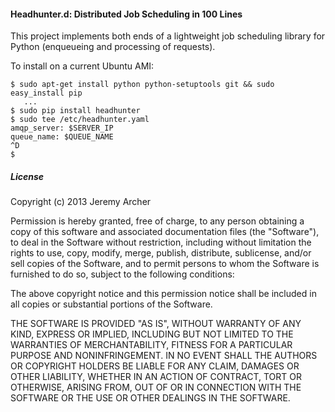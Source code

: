 #### Headhunter.d: Distributed Job Scheduling in 100 Lines

This project implements both ends of a lightweight job scheduling library for
Python (enqueueing and processing of requests).

To install on a current Ubuntu AMI:

```
$ sudo apt-get install python python-setuptools git && sudo easy_install pip
   ...
$ sudo pip install headhunter
$ sudo tee /etc/headhunter.yaml
amqp_server: $SERVER_IP
queue_name: $QUEUE_NAME
^D
$
```

##### License

Copyright (c) 2013 Jeremy Archer

Permission is hereby granted, free of charge, to any person obtaining a copy
of this software and associated documentation files (the "Software"), to deal
in the Software without restriction, including without limitation the rights
to use, copy, modify, merge, publish, distribute, sublicense, and/or sell
copies of the Software, and to permit persons to whom the Software is
furnished to do so, subject to the following conditions:

The above copyright notice and this permission notice shall be included in
all copies or substantial portions of the Software.

THE SOFTWARE IS PROVIDED "AS IS", WITHOUT WARRANTY OF ANY KIND, EXPRESS OR
IMPLIED, INCLUDING BUT NOT LIMITED TO THE WARRANTIES OF MERCHANTABILITY,
FITNESS FOR A PARTICULAR PURPOSE AND NONINFRINGEMENT. IN NO EVENT SHALL THE
AUTHORS OR COPYRIGHT HOLDERS BE LIABLE FOR ANY CLAIM, DAMAGES OR OTHER
LIABILITY, WHETHER IN AN ACTION OF CONTRACT, TORT OR OTHERWISE, ARISING FROM,
OUT OF OR IN CONNECTION WITH THE SOFTWARE OR THE USE OR OTHER DEALINGS IN
THE SOFTWARE.